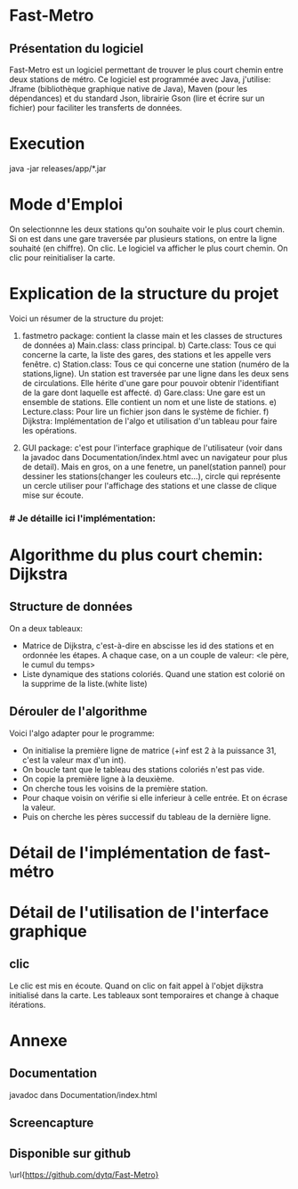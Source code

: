 # Fast-Metro

## Présentation du logiciel
Fast-Metro est un logiciel permettant de trouver le plus court chemin entre deux stations de métro. Ce logiciel est programmée avec Java, j'utilise: Jframe (bibliothèque graphique native de Java), Maven (pour les dépendances) et du standard Json, librairie Gson (lire et écrire sur un fichier) pour faciliter les transferts de données.

# Execution
java -jar releases/app/\*.jar

# Mode d'Emploi
On selectionnne les deux stations qu'on souhaite voir le plus court chemin. Si on est dans une gare traversée par plusieurs stations, on entre la ligne souhaité (en chiffre). On clic. Le logiciel va afficher le plus court chemin. On clic pour reinitialiser la carte. 

# Explication de la structure du projet
Voici un résumer de la structure du projet:

1) fastmetro package: contient la classe main et les classes de structures de données
	a) Main.class: class principal.
	b) Carte.class: Tous ce qui concerne la carte, la liste des gares, des stations et les appelle vers fenêtre.
	c) Station.class: Tous ce qui concerne une station (numéro de la stations,ligne). Un station est traversée par une ligne dans les deux sens de circulations. Elle hérite d'une gare pour pouvoir obtenir l'identifiant de la gare dont laquelle est affecté.
	d) Gare.class: Une gare est un ensemble de stations. Elle contient un nom et une liste de stations.
	e) Lecture.class: Pour lire un fichier json dans le système de fichier.
	f) Dijkstra: Implémentation de l'algo et utilisation d'un tableau pour faire les opérations.

2) GUI package: c'est pour l'interface graphique de l'utilisateur (voir dans la javadoc dans Documentation/index.html avec un navigateur pour plus de detail). Mais en gros, on a une fenetre, un panel(station pannel) pour dessiner les stations(changer les couleurs etc...), circle qui représente un cercle utiliser pour l'affichage des stations et une classe de clique mise sur écoute. 

### \# Je détaille ici l'implémentation:

# Algorithme du plus court chemin: Dijkstra

## Structure de données
On a deux tableaux:

- Matrice de Dijkstra, c'est-à-dire en abscisse les id des stations et en ordonnée les étapes. A chaque case, on a un couple de valeur: \<le père, le cumul du temps\>
- Liste dynamique des stations coloriés. Quand une station est colorié on la supprime de la liste.(white liste)

## Dérouler de l'algorithme
Voici l'algo adapter pour le programme:

- On initialise la première ligne de matrice (+inf est 2 à la puissance 31, c'est la valeur max d'un int).
- On boucle tant que le tableau des stations coloriés n'est pas vide.
- On copie la première ligne à la deuxième.
- On cherche tous les voisins de la première station.
- Pour chaque voisin on vérifie si elle inferieur à celle entrée. Et on écrase la valeur.
- Puis on cherche les pères successif du tableau de la dernière ligne.

# Détail de l'implémentation de fast-métro

# Détail de l'utilisation de l'interface graphique
## clic
Le clic est mis en écoute. Quand on clic on fait appel à l'objet dijkstra initialisé dans la carte. Les tableaux sont temporaires et change à chaque itérations.

# Annexe
## Documentation 
javadoc dans Documentation/index.html

## Screencapture

## Disponible sur github
\url{https://github.com/dytq/Fast-Metro}
